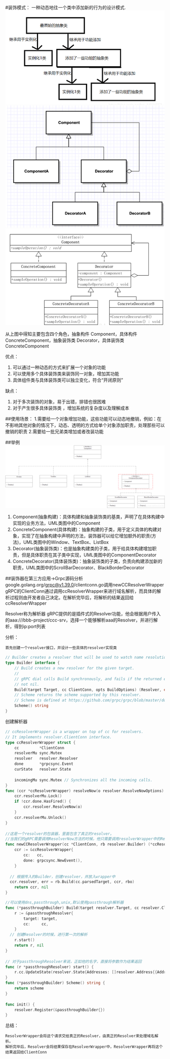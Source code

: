 
#装饰模式：
一种动态地往一个类中添加新的行为的设计模式.
![](img/process.png)
![](img/process2.png)
![](img/process3.png)

从上图中得知主要包含四个角色，抽象构件 Component，具体构件 ConcreteComponent，抽象装饰类 Decorator，具体装饰类 ConcreteComponent

优点：
1. 可以通过一种动态的方式来扩展一个对象的功能
2. 可以使用多个具体装饰类来装饰同一对象，增加其功能
3. 具体组件类与具体装饰类可以独立变化，符合“开闭原则”

缺点：
1. 对于多次装饰的对象，易于出错，排错也很困难
2. 对于产生很多具体装饰类 ，增加系统的复杂度以及理解成本

##使用场景：
1.需要给一个对象增加功能，这些功能可以动态地撤销，例如：在不影响其他对象的情况下，动态、透明的方式给单个对象添加职责，处理那些可以撤销的职责
2.需要给一批兄弟类增加或者改装功能

##举例
![](img/example.png)

1. Component(抽象构建)：具体构建和抽象装饰类的基类，声明了在具体构建中实现的业务方法，UML类图中的Component
2. ConcreteComponent(具体构建)：抽象构建的子类，用于定义具体的构建对象，实现了在抽象构建中声明的方法，装饰器可以给它增加额外的职责(方法)，UML类图中的Window、TextBox、ListBox
3. Decorator(抽象装饰类)：也是抽象构建类的子类，用于给具体构建增加职责，但是具体职责在其子类中实现，UML类图中的ComponentDecorator
4. ConcreteDecorator(具体装饰类)：抽象装饰类的子类，负责向构建添加新的职责，UML类图中的ScrollBarDecorator、BlackBorderDecorator


##装饰器在第三方应用->Grpc源码分析
google.golang.org/grpc@v1.39.0/clientconn.go调用newCCResolverWrapper
gRPC的ClientConn通过调用ccResolverWrapper来进行域名解析，而具体的解析过程则由开发者自己决定。在解析完毕后，将解析的结果返回给ccResolverWrapper

Resolver称为解析器
gRPC提供的是插件式的Resolver功能，他会根据用户传入的aaa:///bbb-project/ccc-srv，选择一个能够解析aaa的Resolver，并进行解析，得到ip:port列表

分析：

    首先创建一个resolver接口，并设计一些具体的resolver实现类
```go
// Builder creates a resolver that will be used to watch name resolution updates.
type Builder interface {
	// Build creates a new resolver for the given target.
	//
	// gRPC dial calls Build synchronously, and fails if the returned error is
	// not nil.
	Build(target Target, cc ClientConn, opts BuildOptions) (Resolver, error)
	// Scheme returns the scheme supported by this resolver.
	// Scheme is defined at https://github.com/grpc/grpc/blob/master/doc/naming.md.
	Scheme() string
}

```
创建解析器
```go
// ccResolverWrapper is a wrapper on top of cc for resolvers.
// It implements resolver.ClientConn interface.
type ccResolverWrapper struct {
    cc         *ClientConn
    resolverMu sync.Mutex
    resolver   resolver.Resolver
    done       *grpcsync.Event
    curState   resolver.State

    incomingMu sync.Mutex // Synchronizes all the incoming calls.
}
func (ccr *ccResolverWrapper) resolveNow(o resolver.ResolveNowOptions) {
    ccr.resolverMu.Lock()
    if !ccr.done.HasFired() {
        ccr.resolver.ResolveNow(o)
    }
    ccr.resolverMu.Unlock()
}

//这是一个resolver的包装器，里面包含了真正的resolver。
//当我们的gRPC需要调用ResolverNow方法的时候，他只需要调用resolverWrapper中的Resolve()方法，在这个方法中来调用真正的resoleNow()逻辑
func newCCResolverWrapper(cc *ClientConn, rb resolver.Builder) (*ccResolverWrapper, error) {
    ccr := &ccResolverWrapper{
        cc:   cc,
        done: grpcsync.NewEvent(),
    }

  // 根据传入的Builder，创建resolver，并放入wrapper中
  ccr.resolver, err = rb.Build(cc.parsedTarget, ccr, rbo)
    return ccr, nil
}
```

```go
//可以使用dns,passthrough,unix,默认使用passthrough解析器
func (*passthroughBuilder) Build(target resolver.Target, cc resolver.ClientConn, opts resolver.BuildOptions) (resolver.Resolver, error) {
    r := &passthroughResolver{
        target: target,
        cc:     cc,
    }
  // 创建Resolver的时候，进行第一次的解析
    r.start()
    return r, nil
}

// 对于passthroughResolver来说，正如他的名字，直接将参数作为结果返回
func (r *passthroughResolver) start() {
    r.cc.UpdateState(resolver.State{Addresses: []resolver.Address{{Addr: r.target.Endpoint}}})
}
func (*passthroughBuilder) Scheme() string {
    return scheme
}

func init() {
    resolver.Register(&passthroughBuilder{})
}
```

总结：

    ResolverWrapper会将这个请求交给真正的Resolver，由真正的Resolver来处理域名解析。
    解析完毕后，Resolver会将结果保存在ResolverWrapper中，ResolverWrapper再将这个结果返回给ClientConn


